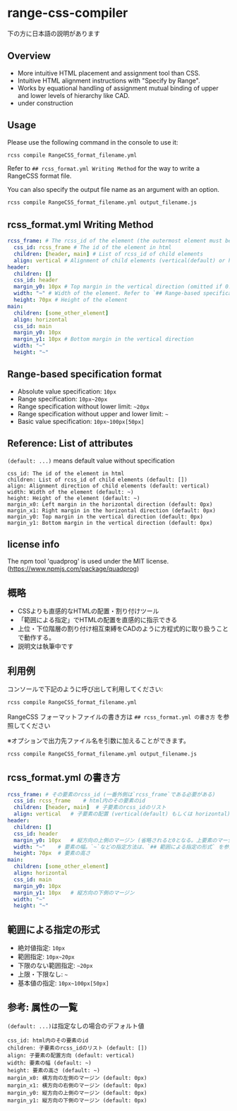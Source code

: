 # range-css-compiler

下の方に日本語の説明があります

## Overview
- More intuitive HTML placement and assignment tool than CSS.
- Intuitive HTML alignment instructions with "Specify by Range".
- Works by equational handling of assignment mutual binding of upper and lower levels of hierarchy like CAD.
- under construction

## Usage
Please use the following command in the console to use it:
```sh
rcss compile RangeCSS_format_filename.yml
```

Refer to `## rcss_format.yml Writing Method` for the way to write a RangeCSS format file.

You can also specify the output file name as an argument with an option.

```sh
rcss compile RangeCSS_format_filename.yml output_filename.js
```

## rcss_format.yml Writing Method
```yaml
rcss_frame: # The rcss_id of the element (the outermost element must be 'rcss_frame')
  css_id: rcss_frame # The id of the element in html
  children: [header, main] # List of rcss_id of child elements
  align: vertical # Alignment of child elements (vertical(default) or horizontal)
header:
  children: []
  css_id: header
  margin_y0: 10px # Top margin in the vertical direction (omitted if 0. Not shared with the top element's margin)
  width: "~" # Width of the element. Refer to `## Range-based specification format` for the method of specifying it.
  height: 70px # Height of the element
main:
  children: [some_other_element]
  align: horizontal
  css_id: main
  margin_y0: 10px
  margin_y1: 10px # Bottom margin in the vertical direction
  width: "~"
  height: "~"
```

## Range-based specification format

- Absolute value specification: `10px`
- Range specification: `10px~20px`
- Range specification without lower limit: `~20px`
- Range specification without upper and lower limit: `~`
- Basic value specification: `10px~100px[50px]`

## Reference: List of attributes
`(default: ...)` means default value without specification
```
css_id: The id of the element in html
children: List of rcss_id of child elements (default: [])
align: Alignment direction of child elements (default: vertical)
width: Width of the element (default: ~)
height: Height of the element (default: ~)
margin_x0: Left margin in the horizontal direction (default: 0px)
margin_x1: Right margin in the horizontal direction (default: 0px)
margin_y0: Top margin in the vertical direction (default: 0px)
margin_y1: Bottom margin in the vertical direction (default: 0px)
```

## license info
The npm tool 'quadprog' is used under the MIT license. (https://www.npmjs.com/package/quadprog)


## 概略
- CSSよりも直感的なHTMLの配置・割り付けツール
- 「範囲による指定」でHTMLの配置を直感的に指示できる
- 上位・下位階層の割り付け相互束縛をCADのように方程式的に取り扱うことで動作する。
- 説明文は執筆中です

## 利用例
コンソールで下記のように呼び出して利用してください:
```sh
rcss compile RangeCSS_format_filename.yml
```

RangeCSS フォーマットファイルの書き方は `## rcss_format.yml の書き方` を参照してください

※オプションで出力先ファイル名を引数に加えることができます。
```sh
rcss compile RangeCSS_format_filename.yml output_filename.js
```

## rcss_format.yml の書き方
```yaml
rcss_frame:	# その要素のrcss_id (一番外側は`rcss_frame`である必要がある)
  css_id: rcss_frame	# html内のその要素のid
  children: [header, main]	# 子要素のrcss_idのリスト
  align: vertical	# 子要素の配置 (vertical(default) もしくは horizontal)
header:
  children: []
  css_id: header
  margin_y0: 10px	# 縦方向の上側のマージン (省略されると0となる。上要素のマージンと共有されない)
  width: "~"	# 要素の幅。`~`などの指定方法は、`## 範囲による指定の形式` を参照
  height: 70px	# 要素の高さ
main:
  children: [some_other_element]
  align: horizontal
  css_id: main
  margin_y0: 10px
  margin_y1: 10px	# 縦方向の下側のマージン
  width: "~"
  height: "~"
```

## 範囲による指定の形式
- 絶対値指定: `10px`
- 範囲指定: `10px~20px`
- 下限のない範囲指定: `~20px`
- 上限・下限なし: `~`
- 基本値の指定: `10px~100px[50px]`

## 参考: 属性の一覧
`(default: ...)`は指定なしの場合のデフォルト値

```
css_id: html内のその要素のid
children: 子要素のrcss_idのリスト (default: [])
align: 子要素の配置方向 (default: vertical)
width: 要素の幅 (default: ~)
height: 要素の高さ (default: ~)
margin_x0: 横方向の左側のマージン (default: 0px)
margin_x1: 横方向の右側のマージン (default: 0px)
margin_y0: 縦方向の上側のマージン (default: 0px)
margin_y1: 縦方向の下側のマージン (default: 0px)
```
